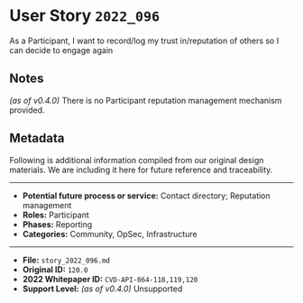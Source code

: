 
# User Story `2022_096` #

As a Participant, I want to record/log my trust in/reputation of others so I can decide to engage again

## Notes ##

*(as of v0.4.0)*
There is no Participant reputation management mechanism provided.


## Metadata ##

Following is additional information compiled from our original design materials.
We are including it here for future reference and traceability.

---

- **Potential future process or service:** Contact directory; Reputation management
- **Roles:** Participant
- **Phases:** Reporting
- **Categories:** Community, OpSec, Infrastructure

---

- **File:** `story_2022_096.md`
- **Original ID:** `120.0`
- **2022 Whitepaper ID:** `CVD-API-064-118,119,120`
- **Support Level:** *(as of v0.4.0)* Unsupported

